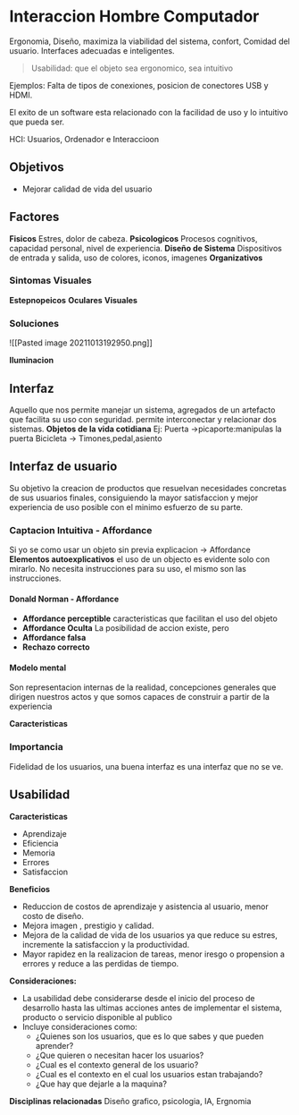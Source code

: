 # Interaccion Hombre Computador
Ergonomia, Diseño, maximiza la viabilidad del sistema, confort, Comidad del usuario. Interfaces adecuadas e inteligentes.
>Usabilidad: que el objeto sea ergonomico, sea intuitivo

Ejemplos: Falta de tipos de conexiones, posicion de conectores USB y HDMI.

El exito de un software esta relacionado con la facilidad de uso y lo intuitivo que pueda ser.

HCI: Usuarios, Ordenador e Interaccioon
## Objetivos
- Mejorar calidad de vida del usuario



## Factores
**Fisicos**
Estres, dolor de cabeza.
**Psicologicos**
Procesos cognitivos, capacidad personal, nivel de experiencia.
**Diseño de Sistema**
Dispositivos de entrada y salida, uso de colores, iconos, imagenes
**Organizativos**


### Sintomas Visuales
**Estepnopeicos**
**Oculares**
**Visuales**
### Soluciones 
![[Pasted image 20211013192950.png]]

**Iluminacion**

## Interfaz
Aquello que nos permite manejar un sistema, agregados de un artefacto que facilita su uso con seguridad. permite interconectar y relacionar dos sistemas.
**Objetos de la vida cotidiana**
Ej: 
Puerta ->picaporte:manipulas la puerta
Bicicleta -> Timones,pedal,asiento

## Interfaz de usuario
Su objetivo la creacion de productos que resuelvan necesidades concretas de sus usuarios finales, consiguiendo la mayor satisfaccion y mejor experiencia de uso posible con el minimo esfuerzo de su parte.

### Captacion Intuitiva - Affordance
Si yo se como usar un objeto sin previa explicacion -> Affordance
**Elementos autoexplicativos** el uso de un objecto es evidente solo con mirarlo. No necesita instrucciones para su uso, el mismo son las instrucciones.

#### Donald Norman - Affordance
- **Affordance perceptible** caracteristicas que facilitan el uso del objeto
- **Affordance Oculta** La posibilidad de accion existe, pero
- **Affordance falsa**
- **Rechazo correcto**

#### Modelo mental
Son representacion internas de la realidad, concepciones generales que dirigen nuestros actos y que somos capaces de construir a partir de la experiencia

**Caracteristicas**

### Importancia
Fidelidad de los usuarios, una buena interfaz es una interfaz que no se ve.

## Usabilidad
**Caracteristicas**
- Aprendizaje
- Eficiencia
- Memoria
- Errores
- Satisfaccion

**Beneficios**
- Reduccion de costos de aprendizaje y asistencia al usuario, menor costo de diseño.
- Mejora imagen , prestigio y calidad.
- Mejora de la calidad de vida de los usuarios ya que reduce su estres, incremente la satisfaccion y la productividad.
- Mayor rapidez en la realizacion de tareas, menor iresgo o propension a errores y reduce a las perdidas de tiempo.

**Consideraciones:**
- La usabilidad debe considerarse desde el inicio del proceso de desarrollo hasta las ultimas acciones antes de implementar el sistema, producto o servicio disponible al publico
- Incluye consideraciones como:
	- ¿Quienes son los usuarios, que es lo que sabes y que pueden aprender?
	- ¿Que quieren o necesitan hacer los usuarios?
	- ¿Cual es el contexto general de los usuario?
	- ¿Cual es el contexto en el cual los usuarios estan trabajando?
	- ¿Que hay que dejarle a la maquina?

**Disciplinas relacionadas**
Diseño grafico, psicologia, IA, Ergnomia

